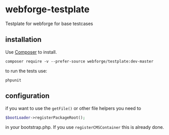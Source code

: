 # webforge-testplate

Testplate for webforge for base testcases

## installation
Use [Composer](http://getcomposer.org) to install.
```
composer require -v --prefer-source webforge/testplate:dev-master
```

to run the tests use:
```
phpunit
```

## configuration

if you want to use the `getFile()` or other file helpers you need to 
```php
$bootLoader->registerPackageRoot();
```
in your bootstrap.php. If you use `registerCMSContainer` this is already done.